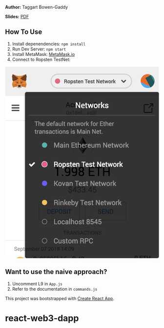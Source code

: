 **Author:** Taggart Bowen-Gaddy

**Slides:** [PDF](public/web3-react_taggartbg.pdf)


## How To Use
1. Install depenendencies: `npm install`
1. Run Dev Server: `npm start`
1. Install MetaMask: [MetaMask.io](https://metamask.io/)
1. Connect to Ropsten TestNet:

![Ropsten](public/Ropsten.png)


## Want to use the naive approach?
1. Uncomment L9 in `App.js`
1. Refer to the documentation in `commands.js`


This project was bootstrapped with [Create React App](https://github.com/facebookincubator/create-react-app).
# react-web3-dapp
